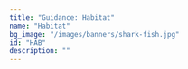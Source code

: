 ```yaml
---
title: "Guidance: Habitat"
name: "Habitat"
bg_image: "/images/banners/shark-fish.jpg"
id: "HAB"
description: ""
---
```


